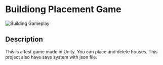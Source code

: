 # Buildiong Placement Game

![Building Gameplay](https://github.com/user-attachments/assets/99208bf3-87b2-43be-9f88-032d929eab6d)

## Description
This is a test game made in Unity.
You can place and delete houses.
This project also have save system with json file.
